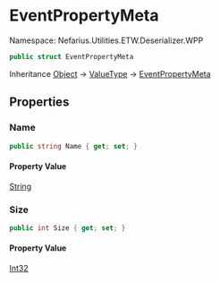 # EventPropertyMeta

Namespace: Nefarius.Utilities.ETW.Deserializer.WPP

```csharp
public struct EventPropertyMeta
```

Inheritance [Object](https://docs.microsoft.com/en-us/dotnet/api/system.object) → [ValueType](https://docs.microsoft.com/en-us/dotnet/api/system.valuetype) → [EventPropertyMeta](./nefarius.utilities.etw.deserializer.wpp.eventpropertymeta.md)

## Properties

### <a id="properties-name"/>**Name**

```csharp
public string Name { get; set; }
```

#### Property Value

[String](https://docs.microsoft.com/en-us/dotnet/api/system.string)<br>

### <a id="properties-size"/>**Size**

```csharp
public int Size { get; set; }
```

#### Property Value

[Int32](https://docs.microsoft.com/en-us/dotnet/api/system.int32)<br>
